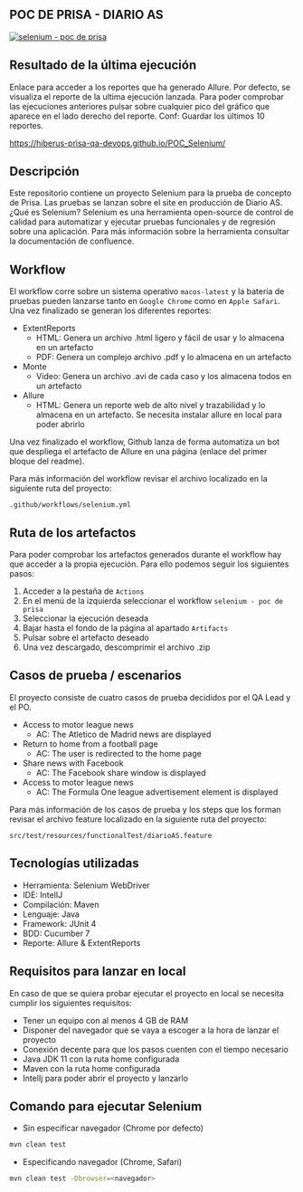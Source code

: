 ## POC DE PRISA - DIARIO AS

[![selenium - poc de prisa](https://github.com/hiberus-prisa-qa-devops/POC_Selenium/actions/workflows/selenium.yml/badge.svg)](https://github.com/hiberus-prisa-qa-devops/POC_Selenium/actions/workflows/selenium.yml)

## Resultado de la última ejecución

Enlace para acceder a los reportes que ha generado Allure. Por defecto, se visualiza el reporte de la ultima ejecución lanzada. Para poder comprobar las ejecuciones anteriores pulsar sobre cualquier pico del gráfico que aparece en el lado derecho del reporte. Conf: Guardar los últimos 10 reportes.

https://hiberus-prisa-qa-devops.github.io/POC_Selenium/

## Descripción

Este repositorio contiene un proyecto Selenium para la prueba de concepto de Prisa. Las pruebas se lanzan sobre el site en producción de Diario AS.
¿Qué es Selenium? Selenium es una herramienta open-source de control de calidad para automatizar y ejecutar pruebas funcionales y de regresión sobre una aplicación. Para más información sobre la herramienta consultar la documentación de confluence.  

## Workflow

El workflow corre sobre un sistema operativo `macos-latest` y la batería de pruebas pueden lanzarse tanto en `Google Chrome` como en `Apple Safari`. Una vez finalizado se generan los diferentes reportes:

- ExtentReports
  - HTML: Genera un archivo .html ligero y fácil de usar y lo almacena en un artefacto
  - PDF: Genera un complejo archivo .pdf y lo almacena en un artefacto 
- Monte
  - Video: Genera un archivo .avi de cada caso y los almacena todos en un artefacto
- Allure
  - HTML: Genera un reporte web de alto nivel y trazabilidad y lo almacena en un artefacto. Se necesita instalar allure en local para poder abrirlo
 
Una vez finalizado el workflow, Github lanza de forma automatiza un bot que despliega el artefacto de Allure en una página (enlace del primer bloque del readme).

Para más información del workflow revisar el archivo localizado en la siguiente ruta del proyecto:

```
.github/workflows/selenium.yml
```

## Ruta de los artefactos

Para poder comprobar los artefactos generados durante el workflow hay que acceder a la propia ejecución. Para ello podemos seguir los siguientes pasos:

1. Acceder a la pestaña de `Actions`
2. En el menú de la izquierda seleccionar el workflow `selenium - poc de prisa`
3. Seleccionar la ejecución deseada
4. Bajar hasta el fondo de la página al apartado `Artifacts`
5. Pulsar sobre el artefacto deseado 
6. Una vez descargado, descomprimir el archivo .zip

## Casos de prueba / escenarios

El proyecto consiste de cuatro casos de prueba decididos por el QA Lead y el PO.

- Access to motor league news
  - AC: The Atletico de Madrid news are displayed
- Return to home from a football page
  - AC: The user is redirected to the home page
- Share news with Facebook
  - AC: The Facebook share window is displayed
- Access to motor league news
  - AC: The Formula One league advertisement element is displayed

Para más información de los casos de prueba y los steps que los forman revisar el archivo feature localizado en la siguiente ruta del proyecto:

```
src/test/resources/functionalTest/diarioAS.feature
```

## Tecnologías utilizadas

- Herramienta: Selenium WebDriver
- IDE: IntelIJ
- Compilación: Maven
- Lenguaje: Java
- Framework: JUnit 4
- BDD: Cucumber 7
- Reporte: Allure & ExtentReports

## Requisitos para lanzar en local

En caso de que se quiera probar ejecutar el proyecto en local se necesita cumplir los siguientes requisitos:

- Tener un equipo con al menos 4 GB de RAM
- Disponer del navegador que se vaya a escoger a la hora de lanzar el proyecto
- Conexión decente para que los pasos cuenten con el tiempo necesario
- Java JDK 11 con la ruta home configurada
- Maven con la ruta home configurada
- IntelIj para poder abrir el proyecto y lanzarlo

## Comando para ejecutar Selenium

- Sin especificar navegador (Chrome por defecto)

```sh
mvn clean test
```

- Especificando navegador (Chrome, Safari)

```sh
mvn clean test -Dbrowser=<navegador>
```

